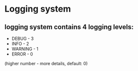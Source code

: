 # Logging system

## logging system contains 4 logging levels:
- DEBUG - 3
- INFO - 2 
- WARNING - 1
- ERROR - 0 

(higher number - more details, default: 0)